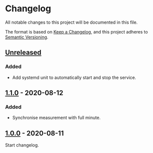 # Changelog
All notable changes to this project will be documented in this file.

The format is based on [Keep a Changelog](https://keepachangelog.com/en/1.1.0/),
and this project adheres to [Semantic Versioning](https://semver.org/spec/v2.0.0.html).

## [Unreleased]

### Added

- Add systemd unit to automatically start and stop the service.

## [1.1.0] - 2020-08-12

### Added

- Synchronise measurement with full minute.

## [1.0.0] - 2020-08-11

Start changelog.

[Unreleased]: https://github.com/Mq89/temperature-monitor/compare/v1.1.0...master
[1.1.0]: https://github.com/Mq89/temperature-monitor/compare/v1.0.0...v1.1.0
[1.0.0]: https://github.com/Mq89/temperature-monitor/tags/v1.0.0
